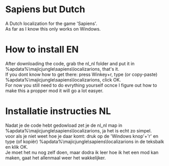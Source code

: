 # Sapiens but Dutch
A Dutch localization for the game 'Sapiens'.  
As far as I know this only works on Windows.
# How to install EN
After downloading the code, grab the nl_nl folder and put it in %apdata%\majicjungle\sapiens\localizarions, that's it.  
If you dont know how to get there: press Winkey+r, type (or copy-paste) %apdata%\majicjungle\sapiens\localizarions, click OK.  
For now you still need to do evrything yourself ocnce I figure out how to make this a propper mod it will go a lot easyer.  
# Installatie instructies NL
Nadat je de code hebt gedowload zet je de nl_nl map in %apdata%\majicjungle\sapiens\localizarions, ja het is echt zo simpel.  
voor als je niet weet hoe je daar komt: druk op de 'Windows knop'+'r' en type (of kopiër)  %apdata%\majicjungle\sapiens\localizarions in de teksbalk en klik OK.  
Je moet het nu nog zelf doen, maar dodra ik leer hoe ik het een mod kan maken, gaat het allenmaal weer het wakkelijker.
